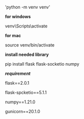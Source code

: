 'python -m venv venv'

**for windows**

venv\Scripts\activate

**for mac**

source venv/bin/activate

**install needed library**

pip install flask flask-socketio numpy

**_requirement_**

flask==2.0.1

flask-spcketio==5.1.1

numpy==1.21.0

gunicorn==20.1.0

